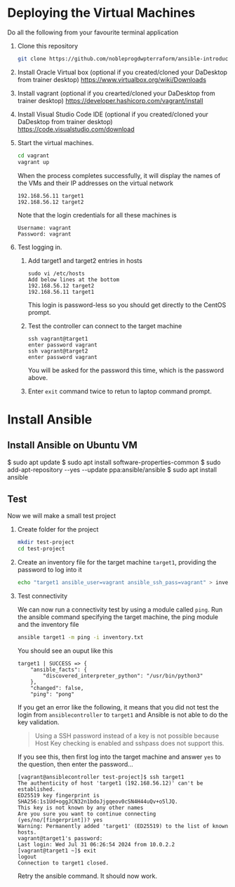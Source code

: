 # Deploying the Virtual Machines

Do all the following from your favourite terminal application

1. Clone this repository

    ```bash
    git clone https://github.com/nobleprogdwpterraform/ansible-introduction.git
    ```

1. Install Oracle Virtual box (optional if you created/cloned your DaDesktop from trainer desktop)
https://www.virtualbox.org/wiki/Downloads

1. Install vagrant (optional if you crearted/cloned your DaDesktop from trainer desktop)
https://developer.hashicorp.com/vagrant/install

1. Install Visual Studio Code IDE (optional if you created/cloned your DaDesktop from trainer desktop)
https://code.visualstudio.com/download

1. Start the virtual machines.

    ```bash
    cd vagrant
    vagrant up
    ```

    When the process completes successfully, it will display the names of the VMs and their IP addresses on the virtual network

    ```text
    192.168.56.11 target1
    192.168.56.12 target2
    ```

    Note that the login credentials for all these machines is

    ```
    Username: vagrant
    Password: vagrant
    ```

4. Test logging in.

    1. Add target1 and target2 entries in hosts

        ```
        sudo vi /etc/hosts
        Add below lines at the bottom
        192.168.56.12 target2
        192.168.56.11 target1
        ```

        This login is password-less so you should get directly to the CentOS prompt.

    1. Test the controller can connect to the target machine

        ```
        ssh vagrant@target1
        enter password vagrant
        ssh vagrant@target2
        enter password vagrant
        ```

        You will be asked for the password this time, which is the password above.

    1. Enter `exit` command twice to retun to laptop command prompt.


# Install Ansible


## Install Ansible on Ubuntu VM
$ sudo apt update
$ sudo apt install software-properties-common
$ sudo add-apt-repository --yes --update ppa:ansible/ansible
$ sudo apt install ansible

## Test

Now we will make a small test project

1. Create folder for the project

    ```bash
    mkdir test-project
    cd test-project
    ```

1. Create an inventory file for the target machine `target1`, providing the password to log into it

    ```bash
    echo "target1 ansible_user=vagrant ansible_ssh_pass=vagrant" > inventory.txt
    ```

1. Test connectivity

    We can now run a connectivity test by using a module called `ping`. Run the ansible command specifying the target machine, the ping module and the inventory file

    ```bash
    ansible target1 -m ping -i inventory.txt
    ```

    You should see an ouput like this

    ```
    target1 | SUCCESS => {
        "ansible_facts": {
            "discovered_interpreter_python": "/usr/bin/python3"
        },
        "changed": false,
        "ping": "pong"
    ```

    If you get an error like the following, it means that you did not test the login from `ansiblecontroller` to `target1` and Ansible is not able to do the key validation.

    > Using a SSH password instead of a key is not possible because Host Key checking is enabled and sshpass does not support this.

    If you see this, then first log into the target machine and answer `yes` to the question, then enter the password...

    ```
    [vagrant@ansiblecontroller test-project]$ ssh target1
    The authenticity of host 'target1 (192.168.56.12)' can't be established.
    ED25519 key fingerprint is SHA256:1s1Ud+oggJCN32n1bdoJjgqeov0cSN4H44uQv+o5lJQ.
    This key is not known by any other names
    Are you sure you want to continue connecting (yes/no/[fingerprint])? yes
    Warning: Permanently added 'target1' (ED25519) to the list of known hosts.
    vagrant@target1's password:
    Last login: Wed Jul 31 06:26:54 2024 from 10.0.2.2
    [vagrant@target1 ~]$ exit
    logout
    Connection to target1 closed.
    ```

    Retry the ansible command. It should now work.

